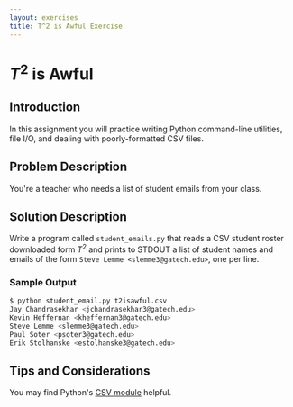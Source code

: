```yaml
---
layout: exercises
title: T^2 is Awful Exercise
---
```


# $T^2$ is Awful

## Introduction

In this assignment you will practice writing Python command-line utilities, file I/O, and dealing with poorly-formatted CSV files.

## Problem Description

You're a teacher who needs a list of student emails from your class.

## Solution Description

Write a program called `student_emails.py` that reads a CSV student roster downloaded form $T^2$ and prints to STDOUT a list of student names and emails of the form `Steve Lemme <slemme3@gatech.edu>`, one per line.

### Sample Output

```sh
$ python student_email.py t2isawful.csv
Jay Chandrasekhar <jchandrasekhar3@gatech.edu>
Kevin Heffernan <kheffernan3@gatech.edu>
Steve Lemme <slemme3@gatech.edu>
Paul Soter <psoter3@gatech.edu>
Erik Stolhanske <estolhanske3@gatech.edu>
```

## Tips and Considerations

You may find Python's [CSV module](https://docs.python.org/3/library/csv.html) helpful.